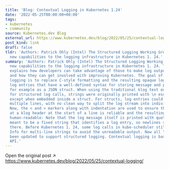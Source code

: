 ```yaml
---
title: 'Blog: Contextual Logging in Kubernetes 1.24'
date: '2022-05-25T00:00:00+00:00'
tags:
- kubernetes
- community
source: Kubernetes.dev Blog
external_url: https://www.kubernetes.dev/blog/2022/05/25/contextual-logging/
post_kind: link
draft: false
tldr: 'Authors: Patrick Ohly (Intel) The Structured Logging Working Group has added
  new capabilities to the logging infrastructure in Kubernetes 1. 24.'
summary: 'Authors: Patrick Ohly (Intel) The Structured Logging Working Group has added
  new capabilities to the logging infrastructure in Kubernetes 1. 24. This blog post
  explains how developers can take advantage of those to make log output more useful
  and how they can get involved with improving Kubernetes. The goal of structured
  logging is to replace C-style formatting and the resulting opaque log strings with
  log entries that have a well-defined syntax for storing message and parameters separately,
  for example as a JSON struct. When using the traditional klog text output format
  for structured log calls, strings were originally printed with \n escape sequences,
  except when embedded inside a struct. For structs, log entries could still span
  multiple lines, with no clean way to split the log stream into individual entries:
  Now, the < and > markers along with indentation are used to ensure that splitting
  at a klog header at the start of a line is reliable and the resulting output is
  human-readable: Note that the log message itself is printed with quoting. It is
  meant to be a fixed string that identifies a log entry, so newlines should be avoided
  there. Before Kubernetes 1. 24, some log calls in kube-scheduler still used klog.
  Info for multi-line strings to avoid the unreadable output. Now all log calls have
  been updated to support structured logging. Contextual logging is based on the go-logr
  API.'
---
```

Open the original post ↗ https://www.kubernetes.dev/blog/2022/05/25/contextual-logging/
